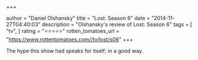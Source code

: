 +++

author = "Daniel Olshansky"
title = "Lost: Season 6"
date = "2014-11-27T04:40:03"
description = "Olshansky's review of Lost: Season 6"
tags = [
    "tv",
]
rating = "⭐⭐⭐⭐⭐"
rotten_tomatoes_url = "https://www.rottentomatoes.com//tv/lost/s06"
+++

The hype this show had speaks for itself; in a good way.

